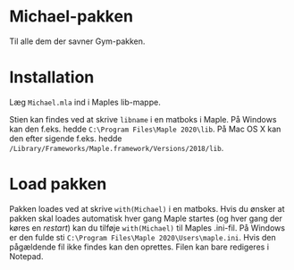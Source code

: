 # Michael-pakken
Til alle dem der savner Gym-pakken.

# Installation
Læg `Michael.mla` ind i Maples lib-mappe.

Stien kan findes ved at skrive `libname` i en matboks i Maple.
På Windows kan den f.eks. hedde `C:\Program Files\Maple 2020\lib`.
På Mac OS X kan den efter sigende f.eks. hedde `/Library/Frameworks/Maple.framework/Versions/2018/lib`.

# Load pakken
Pakken loades ved at skrive `with(Michael)` i en matboks.
Hvis du ønsker at pakken skal loades automatisk hver gang Maple startes (og hver gang der køres en *restart*) kan du tilføje `with(Michael)` til Maples .ini-fil.
På Windows er den fulde sti `C:\Program Files\Maple 2020\Users\maple.ini`. Hvis den pågældende fil ikke findes kan den oprettes. Filen kan bare redigeres i Notepad.


